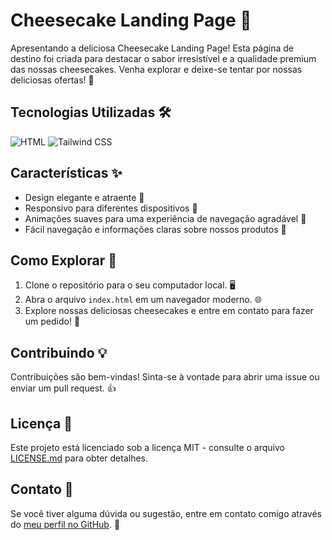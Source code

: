 # Cheesecake Landing Page 🍰

Apresentando a deliciosa Cheesecake Landing Page! Esta página de destino foi criada para destacar o sabor irresistível e a qualidade premium das nossas cheesecakes. Venha explorar e deixe-se tentar por nossas deliciosas ofertas! 🎉

## Tecnologias Utilizadas 🛠️

![HTML](https://img.shields.io/badge/HTML-E34F26?style=for-the-badge&logo=html5&logoColor=white)
![Tailwind CSS](https://img.shields.io/badge/Tailwind_CSS-38B2AC?style=for-the-badge&logo=tailwind-css&logoColor=white)

## Características ✨

- Design elegante e atraente 🎨
- Responsivo para diferentes dispositivos 📱
- Animações suaves para uma experiência de navegação agradável 🌊
- Fácil navegação e informações claras sobre nossos produtos 🧁

## Como Explorar 🚀

1. Clone o repositório para o seu computador local. 🖥️
2. Abra o arquivo `index.html` em um navegador moderno. 🌐
3. Explore nossas deliciosas cheesecakes e entre em contato para fazer um pedido! 💌

## Contribuindo 💡

Contribuições são bem-vindas! Sinta-se à vontade para abrir uma issue ou enviar um pull request. 👍

## Licença 📄

Este projeto está licenciado sob a licença MIT - consulte o arquivo [LICENSE.md](LICENSE.md) para obter detalhes.

## Contato 💌

Se você tiver alguma dúvida ou sugestão, entre em contato comigo através do [meu perfil no GitHub](https://github.com/marcoantoniofranco). 🤝
